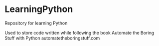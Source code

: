 # LearningPython
Repository for learning Python

Used to store code written while following the book Automate the Boring Stuff with Python
automatetheboringstuff.com
